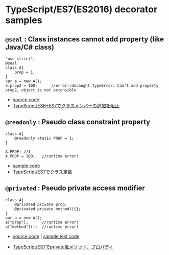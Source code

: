 # TypeScript/ES7(ES2016) decorator samples


## `@seal` : Class instances cannot add property (like Java/C# class) 

```
"use strict";
@seal
class A{
    prop = 1;
}
var a = new A();
a.prop2 = 100;      //error!:Uncaught TypeError: Can't add property prop2, object is not extensible
```

 * [source code](./src/seal.ts)
 * [TypeScript/ES6+ES7でクラスメンバーの追加を阻止](http://qiita.com/ConquestArrow/items/68de51c92febd80ba21d)


## `@readonly` : Pseudo class constraint property

```
class A{
    @readonly static PROP = 1;
}

A.PROP; //1
A.PROP = 100;   //runtime error!
```

 * [sample code](./src/const.ts)
 * [TypeScript/ES7でクラス定数](http://qiita.com/ConquestArrow/items/9fb13bc06af48f333d13)

## `@privated` : Pseudo private access modifier

```
class A{
	@privated private prop;
	@privated private method(){};
}
var a = new A();
a["prop"];		//runtime error!
a["method"]();	//runtime error!
```

 + [source code](./src/private.ts) | [sample test code](./test/private-test.ts)
 * [TypeScript/ES7でprivate風メソッド、プロパティ](http://qiita.com/ConquestArrow/items/e707ea70822ec82220da)